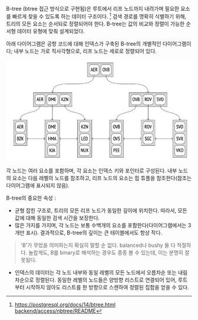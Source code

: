 B-tree (btree 접근 방식으로 구현됨)은 루트에서 리프 노드까지 내려가며 필요한 요소를 빠르게 찾을 수 있도록 하는 데이터 구조이다. [^1]  검색 경로를 명확히 식별하기 위해, 트리의 모든 요소는 순서되로 정렬되어야 한다. B-tree는 값의 비교와 정렬이 가능한 순서형 데이터 유형에 맞춰 설계되었다.

아래 다이어그램은 공항 코드에 대해 인덱스가 구축된 B-tree의 개별적인 다이어그램이다; 내부 노드는 가로 직사각형으로, 리프 노드는 세로로 정렬되어 있다.

![](_static/CleanShot%20-000091.png)

각 노드는 여러 요소를 포함하며, 각 요소는 인덱스 키와 포인터로 구성된다. 내부 노드의 요소는 다음 레벨의 노드를 참조하고, 리프 노드의 요소는 힙 튜플을 참조한다(참조는 다이어그램에 표시되지 않음).

B-tree의 중요한 속성 :
- 균형 잡힌 구조로, 트리의 모든 리프 노드가 동일한 깊이에 위치한다. 따라서, 모든 값에 대해 동일한 검색 시간을 보장한다.
- 많은 가지를 가지며, 각 노드는 보통 수백개의 요소를 포함한다(다이어그램에서는 3개만 표시).
결과적으로, B-tree의 깊이는 큰 테이블에서도 항상 작다.
> 'B'가 무었을 의미하는지 확실히 말할 순 없다. balanced나 bushy 둘 다 적절하다. 놀랍게도, B를 binary로 해석하는 경우도 종종 볼 수 있는데, 이는 분명히 잘못됬다.

- 인덱스의  데이터는 각 노드 내부와 동일 레벨의 모든 노드에서 오름차순 또는 내림차순으로 정렬된다. 동일한 레벨의 노드들은 양방향 리스트로 연결되어 있어, 루트부터 시작하지 않아도 리스트를 한 방향으로 스캔하여 정렬된 집합을 얻을 수 있다.







[^1]:https://postgresql.org/docs/14/btree.html
[backend/access/nbtree/README](https://git.postgresql.org/gitweb/?p=postgresql.git;a=blob;f=src/backend/access/nbtree/README;hb=REL_14_STABLE)